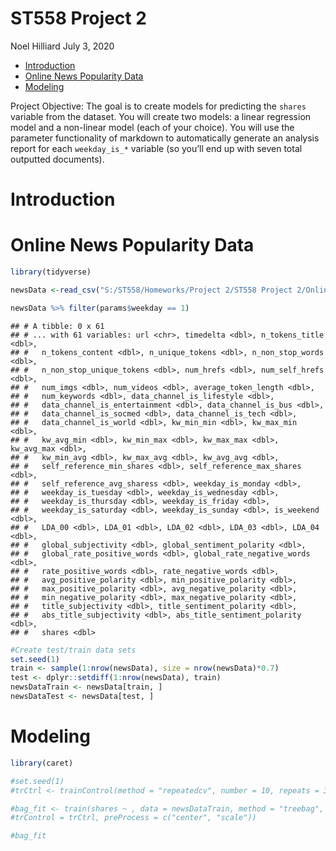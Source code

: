 ST558 Project 2
================
Noel Hilliard
July 3, 2020

  - [Introduction](#introduction)
  - [Online News Popularity Data](#online-news-popularity-data)
  - [Modeling](#modeling)

Project Objective: The goal is to create models for predicting the
`shares` variable from the dataset. You will create two models: a linear
regression model and a non-linear model (each of your choice). You will
use the parameter functionality of markdown to automatically generate an
analysis report for each `weekday_is_*` variable (so you’ll end up with
seven total outputted documents).

# Introduction

# Online News Popularity Data

``` r
library(tidyverse)

newsData <-read_csv("S:/ST558/Homeworks/Project 2/ST558 Project 2/OnlineNewsPopularity.csv")

newsData %>% filter(params$weekday == 1)
```

    ## # A tibble: 0 x 61
    ## # ... with 61 variables: url <chr>, timedelta <dbl>, n_tokens_title <dbl>,
    ## #   n_tokens_content <dbl>, n_unique_tokens <dbl>, n_non_stop_words <dbl>,
    ## #   n_non_stop_unique_tokens <dbl>, num_hrefs <dbl>, num_self_hrefs <dbl>,
    ## #   num_imgs <dbl>, num_videos <dbl>, average_token_length <dbl>,
    ## #   num_keywords <dbl>, data_channel_is_lifestyle <dbl>,
    ## #   data_channel_is_entertainment <dbl>, data_channel_is_bus <dbl>,
    ## #   data_channel_is_socmed <dbl>, data_channel_is_tech <dbl>,
    ## #   data_channel_is_world <dbl>, kw_min_min <dbl>, kw_max_min <dbl>,
    ## #   kw_avg_min <dbl>, kw_min_max <dbl>, kw_max_max <dbl>, kw_avg_max <dbl>,
    ## #   kw_min_avg <dbl>, kw_max_avg <dbl>, kw_avg_avg <dbl>,
    ## #   self_reference_min_shares <dbl>, self_reference_max_shares <dbl>,
    ## #   self_reference_avg_sharess <dbl>, weekday_is_monday <dbl>,
    ## #   weekday_is_tuesday <dbl>, weekday_is_wednesday <dbl>,
    ## #   weekday_is_thursday <dbl>, weekday_is_friday <dbl>,
    ## #   weekday_is_saturday <dbl>, weekday_is_sunday <dbl>, is_weekend <dbl>,
    ## #   LDA_00 <dbl>, LDA_01 <dbl>, LDA_02 <dbl>, LDA_03 <dbl>, LDA_04 <dbl>,
    ## #   global_subjectivity <dbl>, global_sentiment_polarity <dbl>,
    ## #   global_rate_positive_words <dbl>, global_rate_negative_words <dbl>,
    ## #   rate_positive_words <dbl>, rate_negative_words <dbl>,
    ## #   avg_positive_polarity <dbl>, min_positive_polarity <dbl>,
    ## #   max_positive_polarity <dbl>, avg_negative_polarity <dbl>,
    ## #   min_negative_polarity <dbl>, max_negative_polarity <dbl>,
    ## #   title_subjectivity <dbl>, title_sentiment_polarity <dbl>,
    ## #   abs_title_subjectivity <dbl>, abs_title_sentiment_polarity <dbl>,
    ## #   shares <dbl>

``` r
#Create test/train data sets
set.seed(1)
train <- sample(1:nrow(newsData), size = nrow(newsData)*0.7)
test <- dplyr::setdiff(1:nrow(newsData), train)
newsDataTrain <- newsData[train, ]
newsDataTest <- newsData[test, ]
```

# Modeling

``` r
library(caret)

#set.seed(1)
#trCtrl <- trainControl(method = "repeatedcv", number = 10, repeats = 3)

#bag_fit <- train(shares ~ , data = newsDataTrain, method = "treebag", 
#trControl = trCtrl, preProcess = c("center", "scale"))

#bag_fit
```
